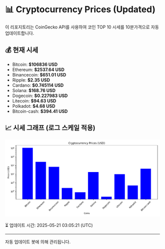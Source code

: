
# 📊 Cryptocurrency Prices (Updated)

이 리포지토리는 CoinGecko API를 사용하여 코인 TOP 10 시세를 10분가격으로 자동 업데이트합니다.

## 💰 현재 시세
- Bitcoin: **$106836 USD**
- Ethereum: **$2537.64 USD**
- Binancecoin: **$651.01 USD**
- Ripple: **$2.35 USD**
- Cardano: **$0.745114 USD**
- Solana: **$168.76 USD**
- Dogecoin: **$0.227983 USD**
- Litecoin: **$94.63 USD**
- Polkadot: **$4.68 USD**
- Bitcoin-cash: **$394.41 USD**

## 📈 시세 그래프 (로그 스케일 적용)
![Crypto Prices](crypto_prices.png)

⏳ 업데이트 시간: 2025-05-21 03:05:21 (UTC)

---
자동 업데이트 봇에 의해 관리됩니다.
